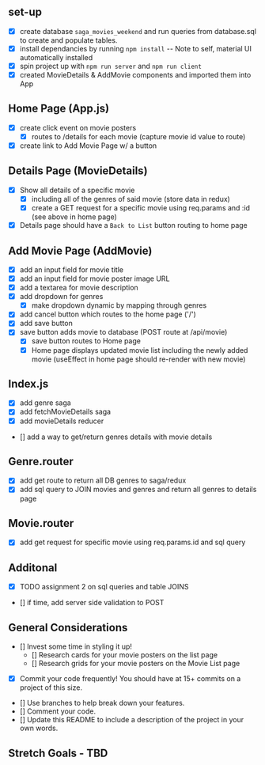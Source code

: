 ## set-up
- [x] create database `saga_movies_weekend` and run queries from database.sql to create and populate tables.
- [x] install dependancies by running `npm install`
    -- Note to self, material UI automatically installed
- [x] spin project up with `npm run server` and `npm run client` 
- [x] created MovieDetails & AddMovie components and imported them into App

## Home Page (App.js)
- [x] create click event on movie posters 
    - [x] routes to /details for each movie (capture movie id value to route)
- [x] create link to Add Movie Page w/ a button

## Details Page (MovieDetails)
- [x] Show all details of a specific movie 
    - [x] including all of the genres of said movie (store data in redux)
    - [x] create a GET request for a specific movie using req.params and :id (see above in home page)
- [x] Details page should have a `Back to List` button routing to home page

## Add Movie Page (AddMovie)
- [x] add an input field for movie title
- [x] add an input field for movie poster image URL
- [x] add a textarea for movie description
- [x] add dropdown for genres 
    - [x] make dropdown dynamic by mapping through genres
- [x] add cancel button which routes to the home page ('/')
- [x] add save button 
- [x] save button adds movie to database (POST route at /api/movie)
    - [x] save button routes to Home page 
    - [x] Home page displays updated movie list including the newly added movie (useEffect in home page should re-render with new movie) 

## Index.js
- [x] add genre saga
- [x] add fetchMovieDetails saga
- [x] add movieDetails reducer
- [] add a way to get/return genres details with movie details

## Genre.router
- [x] add get route to return all DB genres to saga/redux
- [x] add sql query to JOIN movies and genres and return all genres to details page

## Movie.router
- [x] add get request for specific movie using req.params.id and sql query

## Additonal
- [x] TODO assignment 2 on sql queries and table JOINS
- [] if time, add server side validation to POST

## General Considerations
- [] Invest some time in styling it up!
    - [] Research cards for your movie posters on the list page
    - [] Research grids for your movie posters on the Movie List page
- [x] Commit your code frequently! You should have at 15+ commits on a project of this size. 
- [] Use branches to help break down your features.
- [] Comment your code.
- [] Update this README to include a description of the project in your own words.

## Stretch Goals - TBD